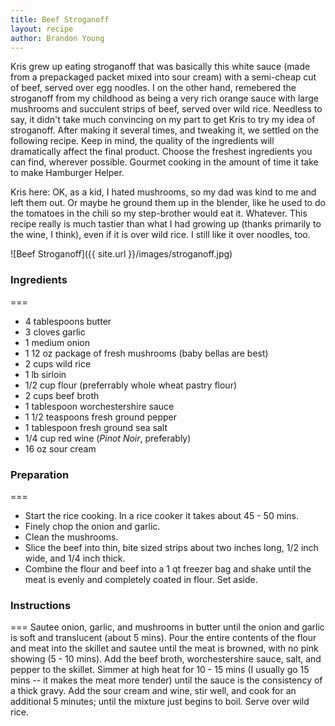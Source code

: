 ```yaml
---
title: Beef Stroganoff
layout: recipe
author: Brandon Young
---
```

Kris grew up eating stroganoff that was basically this white sauce (made from a prepackaged packet mixed into sour cream) with a semi-cheap cut of beef, served over egg noodles. I on the other hand, remebered the stroganoff from my childhood as being a very rich orange sauce with large mushrooms and succulent strips of beef, served over wild rice. Needless to say, it didn't take much convincing on my part to get Kris to try my idea of stroganoff. After making it several times, and tweaking it, we settled on the following recipe. Keep in mind, the quality of the ingredients will dramatically affect the final product. Choose the freshest ingredients you can find, wherever possible. Gourmet cooking in the amount of time it take to make Hamburger Helper.

Kris here: OK, as a kid, I hated mushrooms, so my dad was kind to me and left them out. Or maybe he ground them up in the blender, like he used to do the tomatoes in the chili so my step-brother would eat it. Whatever. This recipe really is much tastier than what I had growing up (thanks primarily to the wine, I think), even if it is over wild rice. I still like it over noodles, too.

![Beef Stroganoff]({{ site.url }}/images/stroganoff.jpg)

### Ingredients
===
 * 4 tablespoons butter
 * 3 cloves garlic
 * 1 medium onion
 * 1 12 oz package of fresh mushrooms (baby bellas are best)
 * 2 cups wild rice
 * 1 lb sirloin
 * 1/2 cup flour (preferrably whole wheat pastry flour)
 * 2 cups beef broth
 * 1 tablespoon worchestershire sauce
 * 1 1/2 teaspoons fresh ground pepper
 * 1 tablespoon fresh ground sea salt
 * 1/4 cup red wine (<em>Pinot Noir</em>, preferably)
 * 16 oz sour cream

### Preparation
===
 * Start the rice cooking.  In a rice cooker it takes about 45 - 50 mins.
 * Finely chop the onion and garlic.
 * Clean the mushrooms.
 * Slice the beef into thin, bite sized strips about two inches long, 1/2 inch wide, and 1/4 inch thick.
 * Combine the flour and beef into a 1 qt freezer bag and shake until the meat is evenly and completely coated in flour. Set aside.

### Instructions
===
Sautee onion, garlic, and mushrooms in butter until the onion and garlic is soft and translucent (about 5 mins). Pour the entire contents of the flour and meat into the skillet and sautee until the meat is browned, with no pink showing (5 - 10 mins). Add the beef broth, worchestershire sauce, salt, and pepper to the skillet. Simmer at high heat for 10 - 15 mins (I usually go 15 mins -- it makes the meat more tender) until the sauce is the consistency of a thick gravy. Add the sour cream and wine, stir well, and cook for an additional 5 minutes; until the mixture just begins to boil. Serve over wild rice. 